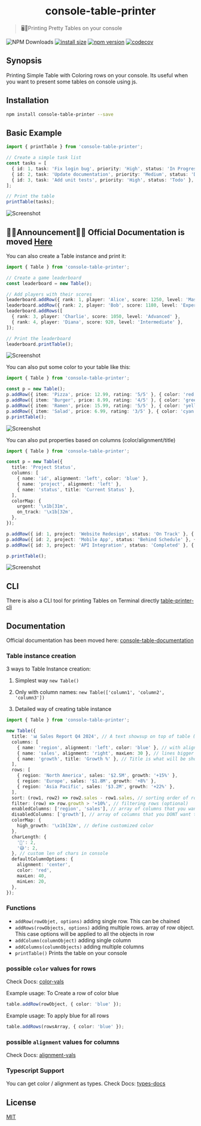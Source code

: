 <h1 align="center">console-table-printer</h1>

> 🖥️🍭Printing Pretty Tables on your console</h3>

![NPM Downloads](https://img.shields.io/npm/dw/console-table-printer)
[![install size](https://packagephobia.com/badge?p=console-table-printer)](https://packagephobia.com/result?p=console-table-printer)
[![npm version](https://badge.fury.io/js/console-table-printer.svg)](https://badge.fury.io/js/console-table-printer)
[![codecov](https://codecov.io/gh/console-table-printer/console-table-printer/graph/badge.svg?token=SWX9VBuYUs)](https://codecov.io/gh/console-table-printer/console-table-printer)

## Synopsis

Printing Simple Table with Coloring rows on your console. Its useful when you want to present some tables on console using js.

## Installation

```bash
npm install console-table-printer --save
```

## Basic Example

```typescript
import { printTable } from 'console-table-printer';

// Create a simple task list
const tasks = [
  { id: 1, task: 'Fix login bug', priority: 'High', status: 'In Progress' },
  { id: 2, task: 'Update documentation', priority: 'Medium', status: 'Done' },
  { id: 3, task: 'Add unit tests', priority: 'High', status: 'Todo' },
];

// Print the table
printTable(tasks);
```

![Screenshot](https://cdn.jsdelivr.net/gh/console-table-printer/console-table-printer@master/static-resources/Example-1-basic.png)

## 🚨🚨Announcement🚨🚨 Official Documentation is moved [Here](https://console-table.netlify.app/docs)

You can also create a Table instance and print it:

```typescript
import { Table } from 'console-table-printer';

// Create a game leaderboard
const leaderboard = new Table();

// Add players with their scores
leaderboard.addRow({ rank: 1, player: 'Alice', score: 1250, level: 'Master' });
leaderboard.addRow({ rank: 2, player: 'Bob', score: 1180, level: 'Expert' });
leaderboard.addRows([
  { rank: 3, player: 'Charlie', score: 1050, level: 'Advanced' },
  { rank: 4, player: 'Diana', score: 920, level: 'Intermediate' },
]);

// Print the leaderboard
leaderboard.printTable();
```

![Screenshot](https://cdn.jsdelivr.net/gh/console-table-printer/console-table-printer@master/static-resources/Example-2-instance.png)

You can also put some color to your table like this:

```typescript
import { Table } from 'console-table-printer';

const p = new Table();
p.addRow({ item: 'Pizza', price: 12.99, rating: '5/5' }, { color: 'red' });
p.addRow({ item: 'Burger', price: 8.99, rating: '4/5' }, { color: 'green' });
p.addRow({ item: 'Ramen', price: 15.99, rating: '5/5' }, { color: 'yellow' });
p.addRow({ item: 'Salad', price: 6.99, rating: '3/5' }, { color: 'cyan' });
p.printTable();
```

![Screenshot](https://cdn.jsdelivr.net/gh/console-table-printer/console-table-printer@master/static-resources/Example-3-color.png)

You can also put properties based on columns (color/alignment/title)

```typescript
import { Table } from 'console-table-printer';

const p = new Table({
  title: 'Project Status',
  columns: [
    { name: 'id', alignment: 'left', color: 'blue' },
    { name: 'project', alignment: 'left' },
    { name: 'status', title: 'Current Status' },
  ],
  colorMap: {
    urgent: '\x1b[31m',
    on_track: '\x1b[32m',
  },
});

p.addRow({ id: 1, project: 'Website Redesign', status: 'On Track' }, { color: 'on_track' });
p.addRow({ id: 2, project: 'Mobile App', status: 'Behind Schedule' }, { color: 'urgent' });
p.addRow({ id: 3, project: 'API Integration', status: 'Completed' }, { color: 'green' });

p.printTable();
```

![Screenshot](https://cdn.jsdelivr.net/gh/console-table-printer/console-table-printer@master/static-resources/Example-4-columns.png)

## CLI

There is also a CLI tool for printing Tables on Terminal directly [table-printer-cli](https://www.npmjs.com/package/table-printer-cli)

## Documentation

Official documentation has been moved here: [console-table-documentation](https://console-table.netlify.app)

### Table instance creation

3 ways to Table Instance creation:

1. Simplest way `new Table()`

2. Only with column names: `new Table(['column1', 'column2', 'column3'])`

3. Detailed way of creating table instance

```typescript
import { Table } from 'console-table-printer';

new Table({
  title: '📊 Sales Report Q4 2024', // A text showsup on top of table (optional)
  columns: [
    { name: 'region', alignment: 'left', color: 'blue' }, // with alignment and color
    { name: 'sales', alignment: 'right', maxLen: 30 }, // lines bigger than this will be splitted in multiple lines
    { name: 'growth', title: 'Growth %' }, // Title is what will be shown while printing, by default title = name
  ],
  rows: [
    { region: 'North America', sales: '$2.5M', growth: '+15%' },
    { region: 'Europe', sales: '$1.8M', growth: '+8%' },
    { region: 'Asia Pacific', sales: '$3.2M', growth: '+22%' },
  ],
  sort: (row1, row2) => row2.sales - row1.sales, // sorting order of rows (optional), this is normal js sort function for Array.sort
  filter: (row) => row.growth > '+10%', // filtering rows (optional)
  enabledColumns: ['region', 'sales'], // array of columns that you want to see, all other will be ignored (optional)
  disabledColumns: ['growth'], // array of columns that you DONT want to see, these will always be hidden
  colorMap: {
    high_growth: '\x1b[32m', // define customized color
  },
  charLength: {
    '👋': 2,
    '😅': 2,
  }, // custom len of chars in console
  defaultColumnOptions: {
    alignment: 'center',
    color: 'red',
    maxLen: 40,
    minLen: 20,
  },
});
```

### Functions

- `addRow(rowObjet, options)` adding single row. This can be chained
- `addRows(rowObjects, options)` adding multiple rows. array of row object. This case options will be applied to all the objects in row
- `addColumn(columnObject)` adding single column
- `addColumns(columnObjects)` adding multiple columns
- `printTable()` Prints the table on your console

### possible `color` values for rows

Check Docs: [color-vals](https://console-table.netlify.app/docs/doc-color)

Example usage: To Create a row of color blue

```typescript
table.addRow(rowObject, { color: 'blue' });
```

Example usage: To apply blue for all rows

```typescript
table.addRows(rowsArray, { color: 'blue' });
```

### possible `alignment` values for columns

Check Docs: [alignment-vals](https://console-table.netlify.app/docs/doc-alignment)

### Typescript Support

You can get color / alignment as types. Check Docs: [types-docs](https://console-table.netlify.app/docs/doc-typescript)

## License

[MIT](https://github.com/console-table-printer/console-table-printer/blob/master/LICENSE)
